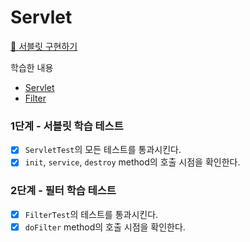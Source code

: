# Servlet

[📖 서블릿 구현하기](https://techcourse.woowahan.com/s/cCM7rQR9/ls/ODYL9Ajb)

학습한 내용
- [Servlet](https://forky-freeky-forky.notion.site/Servlet-97132dd47c7e49ffbd17b832a104c46f)
- [Filter](https://forky-freeky-forky.notion.site/Filter-cfd26fd26aeb4630975252aa75f5f215)

### 1단계 - 서블릿 학습 테스트
- [X] `ServletTest`의 모든 테스트를 통과시킨다.
- [X] `init`, `service`, `destroy` method의 호출 시점을 확인한다.

### 2단계 - 필터 학습 테스트
- [X] `FilterTest`의 테스트를 통과시킨다.
- [X] `doFilter` method의 호출 시점을 확인한다.
